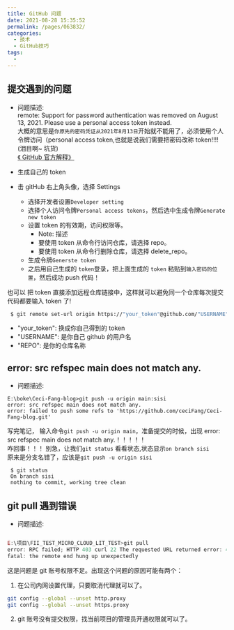```yaml
---
title: GitHub 问题
date: 2021-08-28 15:35:52
permalink: /pages/063832/
categories:
  - 技术
  - GitHub技巧
tags:
  -
---
```


## 提交遇到的问题

- 问题描述:  
  remote: Support for password authentication was removed on August 13, 2021. Please use a personal access token instead.  
  大概的意思是`你原先的密码凭证从2021年8月13日`开始就不能用了，必须使用个人令牌访问（personal access token,也就是说我们需要把密码改称 token!!!!(泪目啊~ 坑货)  
  [《 GitHub 官方解释》]()

- 生成自己的 token
- 击 gitHub 右上角头像，选择 Settings
  - 选择开发者设置`Developer setting`
  - 选择个人访问令牌`Personal access tokens`，然后选中生成令牌`Generate new token`
  - 设置 token 的有效期，访问权限等。
    - Note: 描述
    - 要使用 token 从命令行访问仓库，请选择 repo。
    - 要使用 token 从命令行删除仓库，请选择 delete_repo。
  - 生成令牌`Generste token`
  - 之后用自己生成的 `token`登录，把上面生成的 `token` 粘贴到`输入密码的位置`，然后成功 push 代码！

也可以 把 token 直接添加远程仓库链接中，这样就可以避免同一个仓库每次提交代码都要输入 token 了!

```sh
 $ git remote set-url origin https://"your_token"@github.com/"USERNAME"/"REPO".git
```

- "your_token": 换成你自己得到的 token
- "USERNAME": 是你自己 github 的用户名
- "REPO": 是你的仓库名称

## error: src refspec main does not match any.

- 问题描述:

```javscipt
E:\boke\Ceci-Fang-blog>git push -u origin main:sisi
error: src refspec main does not match any.
error: failed to push some refs to 'https://github.com/ceciFang/Ceci-Fang-blog.git'

```

写完笔记， 输入命令`git push -u origin main`，准备提交的时候，出现 error: src refspec main does not match any.！！！！！  
咋回事！！！
别急，让我们`git status` 看看状态,状态显示`on branch sisi`  
原来是分支名错了，应该是`git push -u origin sisi`

```javscipt
 $ git status
 On branch sisi
 nothing to commit, working tree clean

```

## git pull 遇到错误

- 问题描述:

```javascript

E:\项目\FII_TEST_MICRO_CLOUD_LIT_TEST>git pull
error: RPC failed; HTTP 403 curl 22 The requested URL returned error: 403 Forbidden
fatal: the remote end hung up unexpectedly

```

这是问题是 git 账号权限不足。出现这个问题的原因可能有两个：

1. 在公司内网设置代理，只要取消代理就可以了。

```sh
git config --global --unset http.proxy
git config --global --unset https.proxy

```

2. git 账号没有提交权限，找当前项目的管理员开通权限就可以了。

